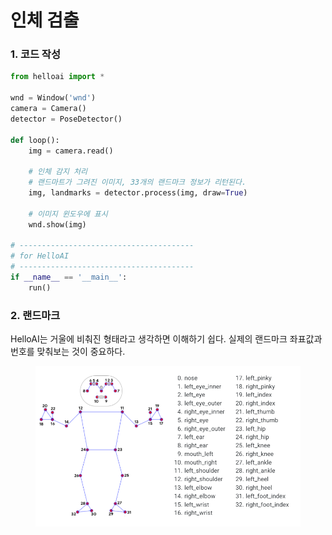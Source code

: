 # 인체 검출

### 1. 코드 작성&#x20;

```python
from helloai import *

wnd = Window('wnd')
camera = Camera()
detector = PoseDetector()

def loop():
    img = camera.read()

    # 인체 감지 처리
    # 랜드마트가 그려진 이미지, 33개의 랜드마크 정보가 리턴된다. 
    img, landmarks = detector.process(img, draw=True)
 
    # 이미지 윈도우에 표시 
    wnd.show(img)

# ---------------------------------------
# for HelloAI
# ---------------------------------------
if __name__ == '__main__':
    run()
```

### 2. 랜드마크

HelloAI는 거울에 비춰진 형태라고 생각하면 이해하기 쉽다. 실제의 랜드마크 좌표값과 번호를 맞춰보는 것이 중요하다.

<figure><img src=".gitbook/assets/h_pose.png" alt=""><figcaption></figcaption></figure>
